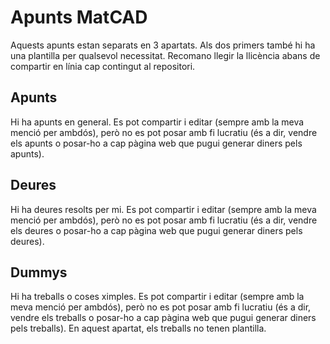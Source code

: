 # Apunts MatCAD
Aquests apunts estan separats en 3 apartats. Als dos primers també hi ha una plantilla per qualsevol necessitat. Recomano llegir la llicència abans de compartir en línia cap contingut al repositori. 
## Apunts
Hi ha apunts en general. Es pot compartir i editar (sempre amb la meva menció per ambdós), però no es pot posar amb fi lucratiu (és a dir, vendre els apunts o posar-ho a cap pàgina web que pugui generar diners pels apunts).
## Deures
Hi ha deures resolts per mi. Es pot compartir i editar (sempre amb la meva menció per ambdós), però no es pot posar amb fi lucratiu (és a dir, vendre els deures o posar-ho a cap pàgina web que pugui generar diners pels deures).
## Dummys
Hi ha treballs o coses ximples. Es pot compartir i editar (sempre amb la meva menció per ambdós), però no es pot posar amb fi lucratiu (és a dir, vendre els treballs o posar-ho a cap pàgina web que pugui generar diners pels treballs). En aquest apartat, els treballs no tenen plantilla.